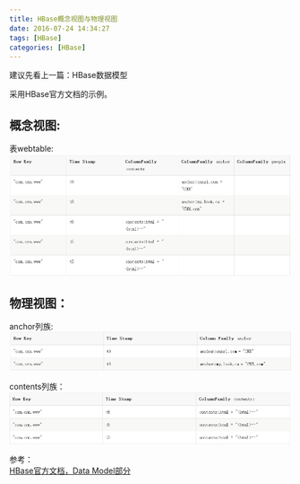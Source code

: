 ```yaml
---
title: HBase概念视图与物理视图
date: 2016-07-24 14:34:27
tags: [HBase]
categories: [HBase]
---
```

建议先看上一篇：HBase数据模型  

采用HBase官方文档的示例。  
## 概念视图:  
表webtable:  
![HBase概念视图](https://github.com/TinyR/images/blob/master/HBase/conceptual-view.PNG?raw=true)  

## 物理视图：  
anchor列族:    
![anchor列族](https://github.com/TinyR/images/blob/master/HBase/anchor.PNG?raw=true)

contents列族：   
![contents列族](https://github.com/TinyR/images/blob/master/HBase/contents.PNG?raw=true)   



参考：  
[HBase官方文档，Data Model部分](http://hbase.apache.org/book.html#datamodel)